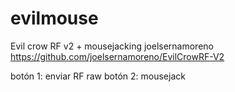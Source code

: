 # evilmouse
Evil crow RF v2 + mousejacking
joelsernamoreno 
https://github.com/joelsernamoreno/EvilCrowRF-V2

botón 1: enviar RF raw
botón 2: mousejack
